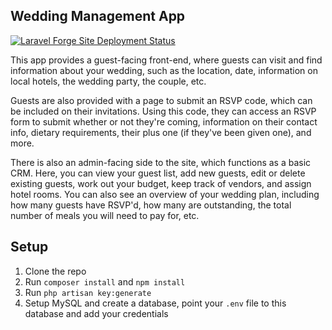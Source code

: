 ## Wedding Management App

[![Laravel Forge Site Deployment Status](https://img.shields.io/endpoint?url=https%3A%2F%2Fforge.laravel.com%2Fsite-badges%2Fdc3d50e2-1f2f-49ce-a4c8-44a368af86f2%3Fcommit%3D1&style=plastic)](https://forge.laravel.com/servers/758759/sites/2246302)

This app provides a guest-facing front-end, where guests can visit and find information about your wedding, such as the location, date, information on local hotels, the wedding party, the couple, etc.

Guests are also provided with a page to submit an RSVP code, which can be included on their invitations. Using this code, they can access an RSVP form to submit whether or not they're coming, information on their contact info, dietary requirements, their plus one (if they've been given one), and more.

There is also an admin-facing side to the site, which functions as a basic CRM. Here, you can view your guest list, add new guests, edit or delete existing guests, work out your budget, keep track of vendors, and assign hotel rooms.
You can also see an overview of your wedding plan, including how many guests have RSVP'd, how many are outstanding, the total number of meals you will need to pay for, etc.

## Setup

1) Clone the repo
2) Run `composer install` and `npm install`
3) Run `php artisan key:generate`
4) Setup MySQL and create a database, point your `.env` file to this database and add your credentials
